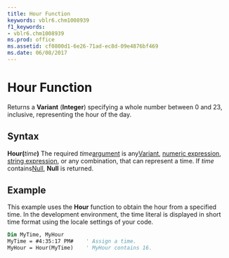 ```yaml
---
title: Hour Function
keywords: vblr6.chm1008939
f1_keywords:
- vblr6.chm1008939
ms.prod: office
ms.assetid: cf0800d1-6e26-71ad-ec8d-09e4876bf469
ms.date: 06/08/2017
---
```



# Hour Function



Returns a  **Variant** (**Integer**) specifying a whole number between 0 and 23, inclusive, representing the hour of the day.

## Syntax

**Hour(**_time_**)**
The required  _time_[argument](../../Glossary/vbe-glossary.md) is any[Variant](../../Glossary/vbe-glossary.md), [numeric expression](../../Glossary/vbe-glossary.md), [string expression](../../Glossary/vbe-glossary.md), or any combination, that can represent a time. If  _time_ contains[Null](../../Glossary/vbe-glossary.md),  **Null** is returned.

## Example

This example uses the  **Hour** function to obtain the hour from a specified time. In the development environment, the time literal is displayed in short time format using the locale settings of your code.


```vb
Dim MyTime, MyHour
MyTime = #4:35:17 PM#    ' Assign a time.
MyHour = Hour(MyTime)    ' MyHour contains 16.


```


